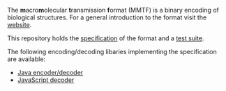 
The **m**acro**m**olecular **t**ransmission **f**ormat (MMTF) is a binary encoding of biological structures. For a general introduction to the format visit the [website](http://mmtf.rcsb.org/).

This repository holds the [specification](spec.md) of the format and a [test suite](test-suite/).

The following encoding/decoding libaries implementing the specification are available:

* [Java encoder/decoder](https://github.com/rcsb/mmtf-java)
* [JavaScript decoder](https://github.com/rcsb/mmtf-javascript)

